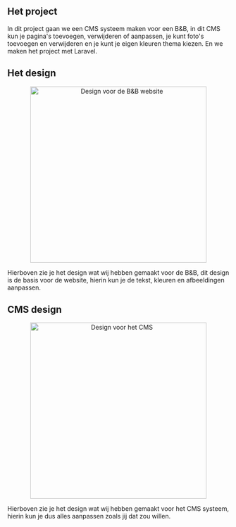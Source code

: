 ## Het project

In dit project gaan we een CMS systeem maken voor een B&B, in dit CMS kun je pagina's toevoegen, verwijderen of aanpassen, je kunt foto's toevoegen en verwijderen en je kunt je eigen kleuren thema kiezen.
En we maken het project met Laravel.

## Het design

<p align="center"><img scr="./Readme/Design-B&B.png" width="400" alt="Design voor de B&B website"></p>

Hierboven zie je het design wat wij hebben gemaakt voor de B&B, dit design is de basis voor de website, hierin kun je de tekst, kleuren en afbeeldingen aanpassen.

## CMS design

<p align="center"><img scr="./Readme/Design-CMS.png" width="400" alt="Design voor het CMS"></p>

Hierboven zie je het design wat wij hebben gemaakt voor het CMS systeem, hierin kun je dus alles aanpassen zoals jij dat zou willen.

